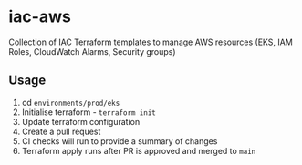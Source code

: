 # iac-aws
Collection of IAC Terraform templates to manage AWS resources (EKS, IAM Roles, CloudWatch Alarms, Security groups)

## Usage

1. cd `environments/prod/eks`
2. Initialise terraform - `terraform init`
3. Update terraform configuration
4. Create a pull request
5. CI checks will run to provide a summary of changes
6. Terraform apply runs after PR is approved and merged to `main`
